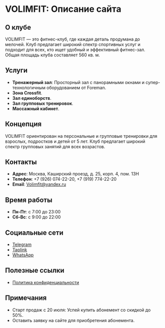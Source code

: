# VOLIMFIT: Описание сайта

## О клубе

VOLIMFIT — это фитнес-клуб, где каждая деталь продумана до мелочей. Клуб предлагает широкий спектр спортивных услуг и подходит для всех, кто ищет удобный и эффективный фитнес-зал. Общая площадь клуба составляет 560 кв. м.

## Услуги

- **Тренажерный зал**: Просторный зал с панорамными окнами и супер-технологичным оборудованием от Foreman.
- **Зона Crossfit**.
- **Зал единоборств**.
- **Зал групповых тренировок**.
- **Массажный кабинет**.

## Концепция

VOLIMFIT ориентирован на персональные и групповые тренировки для взрослых, подростков и детей от 5 лет. Клуб предлагает широкий спектр групповых занятий для всех возрастов.

## Контакты

- **Адрес**: Москва, Каширский проезд, д. 25, корп. 4, пом. 13Н
- **Телефон**: +7 (926) 074-22-20, +7 (919) 774-22-20
- **Email**: Volimfit@yandex.ru

## Время работы

- **Пн-Пт**: с 7:00 до 23:00
- **Сб-Вс**: с 9:00 до 22:00

## Социальные сети

- [Telegram](https://t.me)
- [Taplink](https://taplink.cc)
- [WhatsApp](https://wa.me)

## Полезные ссылки

- [Политика конфиденциальности](#)

## Примечания

- Старт продаж с 20 июля: Успей купить абонемент со скидкой до 50%.
- Оставить заявку на сайте для приобретения абонемента.
